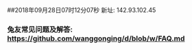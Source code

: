 ##2018年09月28日07时12分07秒 新址: 142.93.102.45
### 兔友常见问题及解答: https://github.com/wanggonging/d/blob/w/FAQ.md
